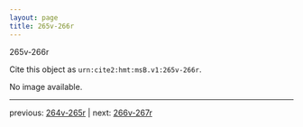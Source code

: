 ```yaml
---
layout: page
title: 265v-266r
---
```


265v-266r

Cite this object as `urn:cite2:hmt:msB.v1:265v-266r`.

No image available. 



---

previous: [264v-265r](../264v-265r/) | next: [266v-267r](../266v-267r/)
